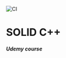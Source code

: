 ![CI](https://github.com/AndriiShostatskyi/CppSOLID/workflows/CI/badge.svg)


# SOLID C++
##### Udemy course
